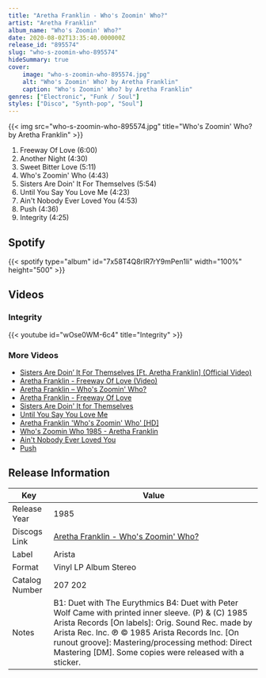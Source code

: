 ```yaml
---
title: "Aretha Franklin - Who's Zoomin' Who?"
artist: "Aretha Franklin"
album_name: "Who's Zoomin' Who?"
date: 2020-08-02T13:35:40.000000Z
release_id: "895574"
slug: "who-s-zoomin-who-895574"
hideSummary: true
cover:
    image: "who-s-zoomin-who-895574.jpg"
    alt: "Who's Zoomin' Who? by Aretha Franklin"
    caption: "Who's Zoomin' Who? by Aretha Franklin"
genres: ["Electronic", "Funk / Soul"]
styles: ["Disco", "Synth-pop", "Soul"]
---
```


{{< img src="who-s-zoomin-who-895574.jpg" title="Who's Zoomin' Who? by Aretha Franklin" >}}

<!-- section break -->

1. Freeway Of Love (6:00)
2. Another Night (4:30)
3. Sweet Bitter Love (5:11)
4. Who's Zoomin' Who (4:43)
5. Sisters Are Doin' It For Themselves (5:54)
6. Until You Say You Love Me (4:23)
7. Ain't Nobody Ever Loved You (4:53)
8. Push (4:36)
9. Integrity (4:25)

<!-- section break -->


## Spotify
{{< spotify type="album" id="7x58T4Q8rIR7rY9mPen1li" width="100%" height="500" >}}



## Videos
### Integrity
{{< youtube id="wOse0WM-6c4" title="Integrity" >}}<br>

### More Videos

- [Sisters Are Doin’ It For Themselves [Ft. Aretha Franklin] (Official Video)](https://www.youtube.com/watch?v=drGx7JkFSp4)
- [Aretha Franklin - Freeway Of Love (Video)](https://www.youtube.com/watch?v=Ip_pjb5_fgA)
- [Aretha Franklin – Who's Zoomin' Who?](https://www.youtube.com/watch?v=yuxiZNFJV0s)
- [Aretha Franklin - Freeway Of Love](https://www.youtube.com/watch?v=auRu9d__4Ws)
- [Sisters Are Doin' It for Themselves](https://www.youtube.com/watch?v=g9tziRkNq18)
- [Until You Say You Love Me](https://www.youtube.com/watch?v=oQyc35RQ8Sw)
- [Aretha Franklin 'Who's Zoomin' Who' [HD]](https://www.youtube.com/watch?v=OwiERojwshI)
- [Who's Zoomin Who 1985 - Aretha Franklin](https://www.youtube.com/watch?v=YpzzR8J59hU)
- [Ain't Nobody Ever Loved You](https://www.youtube.com/watch?v=hoea1s3PY_8)
- [Push](https://www.youtube.com/watch?v=FJprsu2VaWM)


## Release Information
|  Key           | Value                                                |
| ---------------| ---------------------------------------------------- |
| Release Year   | 1985                                   |
| Discogs Link   | [Aretha Franklin - Who's Zoomin' Who?](https://www.discogs.com/release/895574-Aretha-Franklin-Whos-Zoomin-Who) |
| Label          | Arista |
| Format         | Vinyl LP Album Stereo |
| Catalog Number | 207 202 |
| Notes | B1: Duet with The Eurythmics B4: Duet with Peter Wolf  Came with printed inner sleeve. (P) & (C) 1985 Arista Records  [On labels]: Orig. Sound Rec. made by Arista Rec. Inc. ℗ © 1985 Arista Records Inc.  [On runout groove]:  Mastering/processing method: Direct Mastering [DM].  Some copies were released with a sticker. |